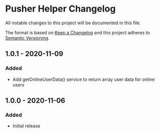# Pusher Helper Changelog

All notable changes to this project will be documented in this file.

The format is based on [Keep a Changelog](http://keepachangelog.com/) and this project adheres to [Semantic Versioning](http://semver.org/).

## 1.0.1 - 2020-11-09
### Added
- Add getOnlineUserData() service to return array user data for online users

## 1.0.0 - 2020-11-06
### Added
- Initial release
